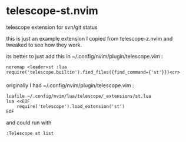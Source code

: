 # telescope-st.nvim
telescope extension for svn/git status


this is just an example extension I copied from telescope-z.nvim and tweaked to see how they work.

its better to just add this in ~/.config/nvim/plugin/telescope.vim :

```vim
noremap <leader>st :lua require('telescope.builtin').find_files({find_command={'st'}})<cr>
```


####


originally I had ~/.config/nvim/plugin/telescope.vim :
```vim
luafile ~/.config/nvim/lua/telescope/_extensions/st.lua
lua <<EOF
    require('telescope').load_extension('st')
EOF
```

and could run with

```vim
:Telescope st list
```
